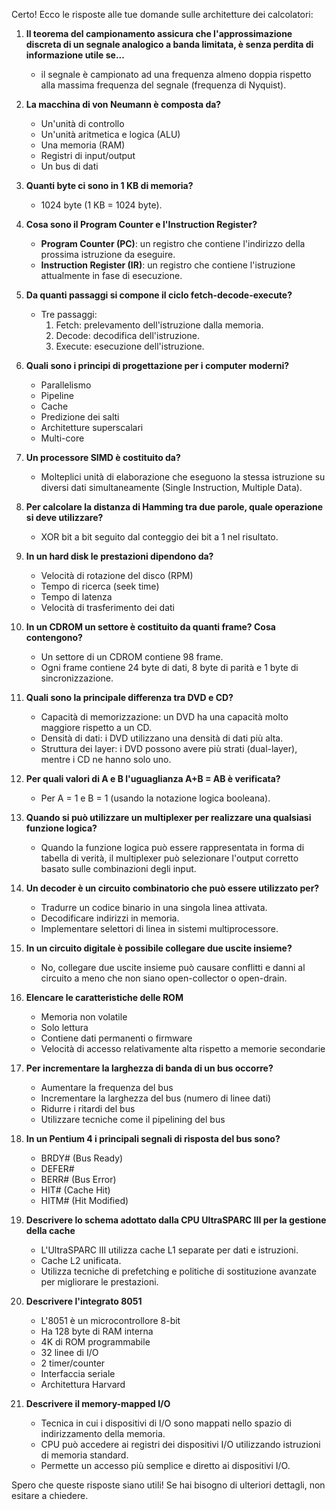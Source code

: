 Certo! Ecco le risposte alle tue domande sulle architetture dei calcolatori:

1. **Il teorema del campionamento assicura che l'approssimazione discreta di un segnale analogico a banda limitata, è senza perdita di informazione utile se...**
   - il segnale è campionato ad una frequenza almeno doppia rispetto alla massima frequenza del segnale (frequenza di Nyquist).

2. **La macchina di von Neumann è composta da?**
   - Un'unità di controllo
   - Un'unità aritmetica e logica (ALU)
   - Una memoria (RAM)
   - Registri di input/output
   - Un bus di dati

3. **Quanti byte ci sono in 1 KB di memoria?**
   - 1024 byte (1 KB = 1024 byte).

4. **Cosa sono il Program Counter e l'Instruction Register?**
   - **Program Counter (PC)**: un registro che contiene l'indirizzo della prossima istruzione da eseguire.
   - **Instruction Register (IR)**: un registro che contiene l'istruzione attualmente in fase di esecuzione.

5. **Da quanti passaggi si compone il ciclo fetch-decode-execute?**
   - Tre passaggi:
     1. Fetch: prelevamento dell'istruzione dalla memoria.
     2. Decode: decodifica dell'istruzione.
     3. Execute: esecuzione dell'istruzione.

6. **Quali sono i principi di progettazione per i computer moderni?**
   - Parallelismo
   - Pipeline
   - Cache
   - Predizione dei salti
   - Architetture superscalari
   - Multi-core

7. **Un processore SIMD è costituito da?**
   - Molteplici unità di elaborazione che eseguono la stessa istruzione su diversi dati simultaneamente (Single Instruction, Multiple Data).

8. **Per calcolare la distanza di Hamming tra due parole, quale operazione si deve utilizzare?**
   - XOR bit a bit seguito dal conteggio dei bit a 1 nel risultato.

9. **In un hard disk le prestazioni dipendono da?**
   - Velocità di rotazione del disco (RPM)
   - Tempo di ricerca (seek time)
   - Tempo di latenza
   - Velocità di trasferimento dei dati

10. **In un CDROM un settore è costituito da quanti frame? Cosa contengono?**
    - Un settore di un CDROM contiene 98 frame.
    - Ogni frame contiene 24 byte di dati, 8 byte di parità e 1 byte di sincronizzazione.

11. **Quali sono la principale differenza tra DVD e CD?**
    - Capacità di memorizzazione: un DVD ha una capacità molto maggiore rispetto a un CD.
    - Densità di dati: i DVD utilizzano una densità di dati più alta.
    - Struttura dei layer: i DVD possono avere più strati (dual-layer), mentre i CD ne hanno solo uno.

12. **Per quali valori di A e B l'uguaglianza A+B = AB è verificata?**
    - Per A = 1 e B = 1 (usando la notazione logica booleana).

13. **Quando si può utilizzare un multiplexer per realizzare una qualsiasi funzione logica?**
    - Quando la funzione logica può essere rappresentata in forma di tabella di verità, il multiplexer può selezionare l'output corretto basato sulle combinazioni degli input.

14. **Un decoder è un circuito combinatorio che può essere utilizzato per?**
    - Tradurre un codice binario in una singola linea attivata.
    - Decodificare indirizzi in memoria.
    - Implementare selettori di linea in sistemi multiprocessore.

15. **In un circuito digitale è possibile collegare due uscite insieme?**
    - No, collegare due uscite insieme può causare conflitti e danni al circuito a meno che non siano open-collector o open-drain.

16. **Elencare le caratteristiche delle ROM**
    - Memoria non volatile
    - Solo lettura
    - Contiene dati permanenti o firmware
    - Velocità di accesso relativamente alta rispetto a memorie secondarie

17. **Per incrementare la larghezza di banda di un bus occorre?**
    - Aumentare la frequenza del bus
    - Incrementare la larghezza del bus (numero di linee dati)
    - Ridurre i ritardi del bus
    - Utilizzare tecniche come il pipelining del bus

18. **In un Pentium 4 i principali segnali di risposta del bus sono?**
    - BRDY# (Bus Ready)
    - DEFER#
    - BERR# (Bus Error)
    - HIT# (Cache Hit)
    - HITM# (Hit Modified)

19. **Descrivere lo schema adottato dalla CPU UltraSPARC III per la gestione della cache**
    - L'UltraSPARC III utilizza cache L1 separate per dati e istruzioni.
    - Cache L2 unificata.
    - Utilizza tecniche di prefetching e politiche di sostituzione avanzate per migliorare le prestazioni.

20. **Descrivere l'integrato 8051**
    - L'8051 è un microcontrollore 8-bit
    - Ha 128 byte di RAM interna
    - 4K di ROM programmabile
    - 32 linee di I/O
    - 2 timer/counter
    - Interfaccia seriale
    - Architettura Harvard

21. **Descrivere il memory-mapped I/O**
    - Tecnica in cui i dispositivi di I/O sono mappati nello spazio di indirizzamento della memoria.
    - CPU può accedere ai registri dei dispositivi I/O utilizzando istruzioni di memoria standard.
    - Permette un accesso più semplice e diretto ai dispositivi I/O.

Spero che queste risposte siano utili! Se hai bisogno di ulteriori dettagli, non esitare a chiedere.